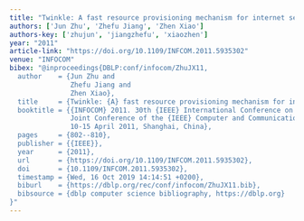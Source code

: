 ```yaml
---
title: "Twinkle: A fast resource provisioning mechanism for internet services"
authors: ['Jun Zhu', 'Zhefu Jiang', 'Zhen Xiao']
authors-key: ['zhujun', 'jiangzhefu', 'xiaozhen']
year: "2011"
article-link: "https://doi.org/10.1109/INFCOM.2011.5935302"
venue: "INFOCOM"
bibex: "@inproceedings{DBLP:conf/infocom/ZhuJX11,
  author    = {Jun Zhu and
               Zhefu Jiang and
               Zhen Xiao},
  title     = {Twinkle: {A} fast resource provisioning mechanism for internet services},
  booktitle = {{INFOCOM} 2011. 30th {IEEE} International Conference on Computer Communications,
               Joint Conference of the {IEEE} Computer and Communications Societies,
               10-15 April 2011, Shanghai, China},
  pages     = {802--810},
  publisher = {{IEEE}},
  year      = {2011},
  url       = {https://doi.org/10.1109/INFCOM.2011.5935302},
  doi       = {10.1109/INFCOM.2011.5935302},
  timestamp = {Wed, 16 Oct 2019 14:14:51 +0200},
  biburl    = {https://dblp.org/rec/conf/infocom/ZhuJX11.bib},
  bibsource = {dblp computer science bibliography, https://dblp.org}
}"
---
```

